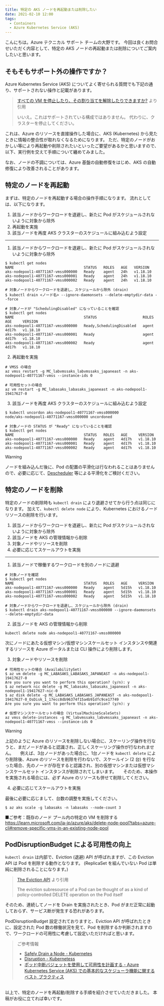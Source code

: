 ```yaml
---
title: 特定の AKS ノードを再起動または削除したい
date: 2021-02-10 12:00
tags:
  - Containers
  - Azure Kubernetes Service (AKS)
---
```


こんにちは。Azure テクニカル サポート チームの大野です。
今回は良くお問合せいただく内容として、特定の AKS ノードの再起動または削除についてご案内したいと思います。

## そもそもサポート外の操作ですか？

Azure Kubernetes Service (AKS) についてよく寄せられる質問でも下記の通り、サポートされない操作と記載があります。

  >[すべての VM を停止したり、その割り当てを解除したりできますか?](https://learn.microsoft.com/ja-jp/azure/aks/faq#-----vm--------------------------) より引用
  >
  >いいえ。これはサポートされている構成ではありません。 代わりに、クラスターを停止してください。

これは、Azure のリソースを直接操作した場合に、AKS (Kubernetes) から見たときに情報の整合性が取れなくなるためになります。
ただ、特定のノードがおかしい等により再起動や削除されたいといったご要望があるかと思いますので、以下、実行例を交えて手順について纏めてみました。

なお、ノードの不調については、Azure 基盤の自動修復をはじめ、AKS の自動修復により改善されることがあります。

## 特定のノードを再起動

まずは、特定のノードを再起動する場合の操作手順になります。
流れとしては、以下になります。

1. 該当ノードからワークロードを退避し、新たに Pod がスケジュールされないように対象から除外
2. 再起動を実施
3. 該当ノードを再度 AKS クラスターのスケジュールに組み込むよう設定

---

1. 該当ノードからワークロードを退避し、新たに Pod がスケジュールされないように対象から除外

```shell
$ kubectl get nodes
NAME                                STATUS   ROLES   AGE   VERSION
aks-nodepool1-40771167-vmss000000   Ready    agent   24h   v1.18.10
aks-nodepool1-40771167-vmss000001   Ready    agent   24h   v1.18.10
aks-nodepool1-40771167-vmss000002   Ready    agent   24h   v1.18.10

# 対象ノードからワークロードを退避し、スケジュールから除外 (drain)
$ kubectl drain <ノード名> --ignore-daemonsets --delete-emptydir-data --force

# 対象ノードが "SchedulingDisabled" になっていることを確認
$ kubectl get nodes
NAME                                STATUS                     ROLES   AGE     VERSION
aks-nodepool1-40771167-vmss000000   Ready,SchedulingDisabled   agent   4d17h   v1.18.10
aks-nodepool1-40771167-vmss000001   Ready                      agent   4d17h   v1.18.10
aks-nodepool1-40771167-vmss000002   Ready                      agent   4d17h   v1.18.10
```

2. 再起動を実施

```shell
# VMSS の場合
az vmss restart -g MC_labvmssaks_labvmssaks_japaneast -n aks-nodepool1-40771167-vmss --instance-ids 0

# 可用性セットの場合
az vm restart -g MC_labasaks_labasaks_japaneast -n aks-nodepool1-19417627-0
```

3. 該当ノードを再度 AKS クラスターのスケジュールに組み込むよう設定

```shell
$ kubectl uncordon aks-nodepool1-40771167-vmss000000
node/aks-nodepool1-40771167-vmss000000 uncordoned

# 対象ノードの STATUS が "Ready" になっていることを確認
$ kubectl get nodes
NAME                                STATUS   ROLES   AGE     VERSION
aks-nodepool1-40771167-vmss000000   Ready    agent   4d17h   v1.18.10
aks-nodepool1-40771167-vmss000001   Ready    agent   4d17h   v1.18.10
aks-nodepool1-40771167-vmss000002   Ready    agent   4d17h   v1.18.10
```

> [!WARNING]
> ノードを組み込んだ後に、Pod の配置の平滑化は行なわれることはありませんので、必要に応じて、[Descheduler](https://github.com/kubernetes-sigs/descheduler) 等による平滑化をご検討ください。

## 特定のノードを削除

特定のノードの削除時も ```kubectl drain``` により退避させてから行う点は同じになります。
加えて、```kubectl delete node``` により、Kubernetes におけるノードリソースの削除を行います。

1. 該当ノードからワークロードを退避し、新たに Pod がスケジュールされないように対象から除外
2. 該当ノードを AKS の管理情報から削除
3. 対象ノードやリソースを削除
4. 必要に応じてスケールアウトを実施

---

1. 該当ノードで稼働するワークロードを別のノードに退避

```shell
# 対象ノードを確認
$ kubectl get nodes
NAME                                STATUS   ROLES   AGE     VERSION
aks-nodepool1-40771167-vmss000000   Ready    agent   5d15h   v1.18.10
aks-nodepool1-40771167-vmss000001   Ready    agent   5d15h   v1.18.10
aks-nodepool1-40771167-vmss000002   Ready    agent   5d15h   v1.18.10

# 対象ノードからワークロードを退避し、スケジュールから除外 (drain)
$ kubectl drain aks-nodepool1-40771167-vmss000000 --ignore-daemonsets --delete-emptydir-data
```

2. 該当ノードを AKS の管理情報から削除

```shell
kubectl delete node aks-nodepool1-40771167-vmss000000
```

次にノードにあたる仮想マシン/仮想マシンスケールセット インスタンスや関連するリソースを Azure ポータルまたは CLI 操作により削除します。

3. 対象ノードやリソースを削除

```shell
# 可用性セットの場合 (AvailabilitySet)
$ az vm delete -g MC_LABASAKS_LABASAKS_JAPANEAST -n aks-nodepool1-19417627-0
Are you sure you want to perform this operation? (y/n): y
$ az network nic delete -g MC_labasaks_labasaks_japaneast -n aks-nodepool1-19417627-nic-0
$ az disk delete -g MC_LABASAKS_LABASAKS_JAPANEAST -n aks-nodepool1-19417627-0_OsDisk_1_17ecc8db96374f15a4b91dfc9ce17749
Are you sure you want to perform this operation? (y/n): y

# 仮想マシンスケールセットの場合 (VirtualMachineScaleSets)
az vmss delete-instances -g MC_labvmssaks_labvmssaks_japaneast -n aks-nodepool1-40771167-vmss --instance-ids 0
```


> [!WARNING]
> 上記のように Azure のリソースを削除しない場合に、スケーリング操作を行なうと、まだノードがあると認識され、正しくスケーリング操作が行なわれません。
>　
> 例えば、3台ノードがあった場合に、1台ノードを ```kubectl delete``` により削除後、Azure のリソースを削除を行わないで、スケールイン (2 台) を行なった場合、先のノードが存在すると認識され、別の仮想マシンまたは仮想マシンスケールセット インスタンスが削除されてしまいます。
>　
> そのため、本操作を実施される場合には、必ず Azure のリソースも併せて削除してください。

4. 必要に応じてスケールアウトを実施

最後に必要に応じまして、台数の調整を実施してください。

```shell
$ az aks scale -g labasaks -n labasaks --node-count 3
```

■ご参考：既存のノード プール内の特定の VM を削除する  
https://learn.microsoft.com/ja-jp/azure/aks/delete-node-pool?tabs=azure-cli#remove-specific-vms-in-an-existing-node-pool

## PodDisruptionBudget による可用性の向上

```kubectl drain``` は内部で、Eviction (退避) API が呼ばれますが、この Eviction API は Pod を削除する動作となります。
(ReplicaSet を組んでいない Pod は単純に削除されることになります。)

  > [The Eviction API](https://kubernetes.io/docs/tasks/administer-cluster/safely-drain-node/#eviction-api) より引用
  >
  > The eviction subresource of a Pod can be thought of as a kind of policy-controlled DELETE operation on the Pod itself

そのため、連続してノードを Drain を実施されたとき、Pod がまだ正常に起動しておらず、サービス断が発生する恐れがあります。

PodDisruptionBudget 設定されておりますと、Eviction API が呼ばれたときに、設定された Pod 数の稼働状況を見て、Pod を削除するか判断されますので、ワークロードの可用性に考慮して設定いただければと思います。

  > ご参考情報
  > * [Safely Drain a Node - Kubernetes](https://kubernetes.io/docs/tasks/administer-cluster/safely-drain-node/)
  > * [Disruption - Kubernetess](https://kubernetes.io/docs/concepts/workloads/pods/disruptions/)
  > * [ポッド中断バジェットを使用して可用性を計画する - Azure Kubernetes Service (AKS) での基本的なスケジューラ機能に関するベスト プラクティス](https://docs.microsoft.com/ja-jp/azure/aks/operator-best-practices-scheduler#plan-for-availability-using-pod-disruption-budgets)

<br>
以上で、特定のノードを再起動/削除する手順を紹介させていただきました。
本稿がお役に立てれば幸いです。
